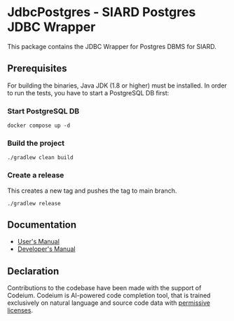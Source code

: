 # JdbcPostgres - SIARD Postgres JDBC Wrapper

This package contains the JDBC Wrapper for Postgres DBMS for SIARD.

## Prerequisites
For building the binaries, Java JDK (1.8 or higher) must be installed.
In order to run the tests, you have to start a PostgreSQL DB first:

### Start PostgreSQL DB
```shell
docker compose up -d
```

### Build the project
```shell
./gradlew clean build
```

### Create a release
This creates a new tag and pushes the tag to main branch.
```shell
./gradlew release
```

## Documentation
- [User's Manual](./doc/manual/user/index.html)
- [Developer's Manual](./doc/manual/user/index.html) 

## Declaration
Contributions to the codebase have been made with the support of Codeium. Codeium is AI-powered code completion tool, that is trained exclusively on natural language and source code data with [permissive licenses](https://codeium.com/blog/copilot-trains-on-gpl-codeium-does-not ). 

